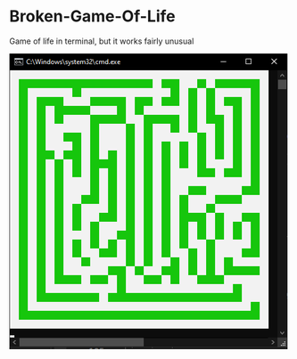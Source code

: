 # Broken-Game-Of-Life
Game of life in terminal, but it works fairly unusual

![alt text](https://github.com/Atom244/icons-for-projects/blob/main/image%20(2).png)

